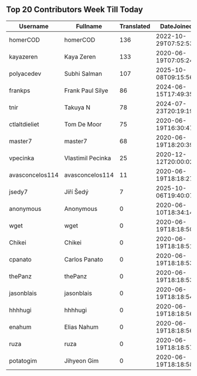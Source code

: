 ## Top 20 Contributors Week Till Today ##
|Username|Fullname|Translated|DateJoined|Language|
|--------|--------|----------|----------|-------|
|homerCOD|homerCOD|136|2022-10-29T07:52:53.|sr|
|kayazeren|Kaya Zeren|133|2020-06-19T07:05:24Z|tr|
|polyacedev|Subhi Salman|107|2025-10-08T09:15:56.|ar|
|frankps|Frank Paul Silye|86|2024-06-15T17:49:35.|nb_NO|
|tnir|Takuya N|78|2024-07-23T20:19:19.|ja|
|ctlaltdieliet|Tom De Moor|75|2020-06-19T16:30:47Z|nl|
|master7|master7|68|2020-06-19T18:20:39.|pl|
|vpecinka|Vlastimil Pecinka|25|2020-12-12T20:00:02.|cs|
|avasconcelos114|avasconcelos114|11|2020-06-19T18:18:27Z|ko|
|jsedy7|Jiří Šedý|7|2025-10-06T19:40:07.|cs|
|anonymous|Anonymous|0|2020-06-10T18:34:14.||
|wget|wget|0|2020-06-19T18:18:50Z|ro|
|Chikei|Chikei|0|2020-06-19T18:18:51Z|zh_Hant|
|cpanato|Carlos Panato|0|2020-06-19T18:18:53Z||
|thePanz|thePanz|0|2020-06-19T18:18:53Z||
|jasonblais|jasonblais|0|2020-06-19T18:18:54Z||
|hhhhugi|hhhhugi|0|2020-06-19T18:18:56.||
|enahum|Elias  Nahum|0|2020-06-19T18:18:56Z|es|
|ruza|ruza|0|2020-06-19T18:18:57.||
|potatogim|Jihyeon Gim|0|2020-06-19T18:18:58.|ko|

